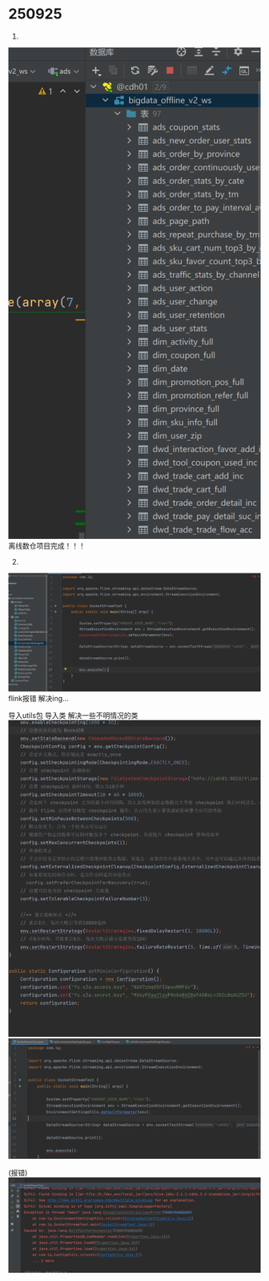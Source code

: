 # 250925

1.
![img_1.png](img_1.png)
离线数仓项目完成！！！

2.
![img_2.png](img_2.png)
flink报错 解决ing...

导入utils包 导入类 解决一些不明情况的类
![img_3.png](img_3.png)
![img_4.png](img_4.png)

(报错)
![img_5.png](img_5.png)


